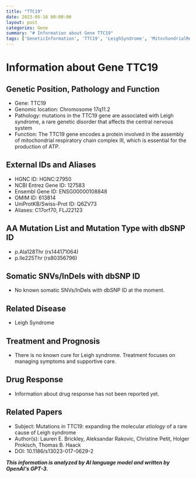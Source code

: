 ```yaml
---
title: "TTC19"
date: 2023-05-16 00:00:00
layout: post
categories: Gene
summary: "# Information about Gene TTC19"
tags: ['GeneticInformation', 'TTC19', 'LeighSyndrome', 'MitochondrialRespiratoryChain', 'Mutation', 'Treatment', 'DrugResponse', 'RelatedPapers']
---
```


# Information about Gene TTC19

## Genetic Position, Pathology and Function
- Gene: TTC19
- Genomic location: Chromosome 17q11.2
- Pathology: mutations in the TTC19 gene are associated with Leigh syndrome, a rare genetic disorder that affects the central nervous system
- Function: The TTC19 gene encodes a protein involved in the assembly of mitochondrial respiratory chain complex III, which is essential for the production of ATP.

## External IDs and Aliases
- HGNC ID: HGNC:27950
- NCBI Entrez Gene ID: 127583
- Ensembl Gene ID: ENSG00000108848
- OMIM ID: 613814
- UniProtKB/Swiss-Prot ID: Q6ZV73
- Aliases: C17orf70, FLJ22123

## AA Mutation List and Mutation Type with dbSNP ID
- p.Ala128Thr (rs144171064)
- p.Ile225Thr (rs80356796)

## Somatic SNVs/InDels with dbSNP ID
- No known somatic SNVs/InDels with dbSNP ID at the moment.

## Related Disease
- Leigh Syndrome

## Treatment and Prognosis
- There is no known cure for Leigh syndrome. Treatment focuses on managing symptoms and supportive care.

## Drug Response
- Information about drug response has not been reported yet.

## Related Papers
- Subject: Mutations in TTC19: expanding the molecular *etiology* of a rare cause of Leigh syndrome
- Author(s): Lauren E. Brickley, Aleksandar Rakovic, Christine Petit, Holger Prokisch, Thomas B. Haack
- DOI: 10.1186/s13023-017-0629-2

**_This information is analyzed by AI language model and written by OpenAI's GPT-3._**